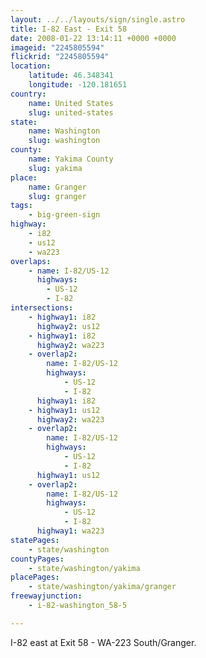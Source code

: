 ```yaml
---
layout: ../../layouts/sign/single.astro
title: I-82 East - Exit 58
date: 2008-01-22 13:14:11 +0000 +0000
imageid: "2245805594"
flickrid: "2245805594"
location:
    latitude: 46.348341
    longitude: -120.181651
country:
    name: United States
    slug: united-states
state:
    name: Washington
    slug: washington
county:
    name: Yakima County
    slug: yakima
place:
    name: Granger
    slug: granger
tags:
    - big-green-sign
highway:
    - i82
    - us12
    - wa223
overlaps:
    - name: I-82/US-12
      highways:
        - US-12
        - I-82
intersections:
    - highway1: i82
      highway2: us12
    - highway1: i82
      highway2: wa223
    - overlap2:
        name: I-82/US-12
        highways:
            - US-12
            - I-82
      highway1: i82
    - highway1: us12
      highway2: wa223
    - overlap2:
        name: I-82/US-12
        highways:
            - US-12
            - I-82
      highway1: us12
    - overlap2:
        name: I-82/US-12
        highways:
            - US-12
            - I-82
      highway1: wa223
statePages:
    - state/washington
countyPages:
    - state/washington/yakima
placePages:
    - state/washington/yakima/granger
freewayjunction:
    - i-82-washington_58-5

---
```

I-82 east at Exit 58 - WA-223 South/Granger.